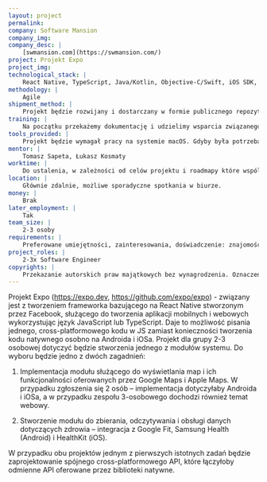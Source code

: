 ```yaml
---
layout: project
permalink:
company: Software Mansion
company_img:
company_desc: |
    [swmansion.com](https://swmansion.com/)
project: Projekt Expo
project_img:
technological_stack: |
    React Native, TypeScript, Java/Kotlin, Objective-C/Swift, iOS SDK, Android SDK, Git, GitHub
methodology: |
    Agile
shipment_method: |
    Projekt będzie rozwijany i dostarczany w formie publicznego repozytorium na GitHubie. Będziemy na bieżąco monitorować postęp (zgodność z roadmapą) oraz jakość wytwarzanego oprogramowania za pomocą code review. Roadmapa zostanie przygotowana wraz z uczestnikami na początku projektu.
training: |
    Na początku przekażemy dokumentację i udzielimy wsparcia związanego z setupem i repozytorium. Projekt będzie też na pewno wymagał sporo nauki na bieżąco.
tools_provided: |
    Projekt będzie wymagał pracy na systemie macOS. Gdyby była potrzeba udostępnienia sprzętu, nie powinno być problemu.
mentor: |
    Tomasz Sapeta, Łukasz Kosmaty
worktime: |
    Do ustalenia, w zależności od celów projektu i roadmapy które wspólnie opracujemy na początku projektu.
location: |
    Głównie zdalnie, możliwe sporadyczne spotkania w biurze.
money: |
    Brak
later_employment: |
    Tak
team_size: |
    2-3 osoby
requirements: |
    Preferowane umiejętności, zainteresowania, doświadczenie: znajomość JavaScript / TypeScript / technologii mobilnych. Zainteresowanie technologiami mobilnymi. Mile widziane pierwsze doświadczenie lub samodzielnie wykonane projekty z wykorzystaniem tych technologii. Podczas procesu rekrutacji sprawdzamy również ogólną wiedzę informatyczną.
project_roles: |
    2-3x Software Engineer
copyrights: |
    Przekazanie autorskich praw majątkowych bez wynagrodzenia. Oznaczenie autora w przypadku publikacji kodu.
---
```

Projekt Expo (https://expo.dev, https://github.com/expo/expo) - związany jest z tworzeniem frameworka bazującego na React Native stworzonym przez Facebook, służącego do tworzenia aplikacji mobilnych i webowych wykorzystując język JavaScript lub TypeScript. Daje to możliwość pisania jednego, cross-platformowego kodu w JS zamiast konieczności tworzenia kodu natywnego osobno na Androida i iOSa. Projekt dla grupy 2-3 osobowej dotyczyć będzie stworzenia jednego z modułów systemu. Do wyboru będzie jedno z dwóch zagadnień:

1. Implementacja modułu służącego do wyświetlania map i ich funkcjonalności oferowanych przez Google Maps i Apple Maps. W przypadku zgłoszenia się 2 osób – implementacja dotyczyłaby Androida i iOSa, a w przypadku zespołu 3-osobowego dochodzi również temat webowy.

2. Stworzenie modułu do zbierania, odczytywania i obsługi danych dotyczących zdrowia – integracja z Google Fit, Samsung Health (Android) i HealthKit (iOS).

W przypadku obu projektów jednym z pierwszych istotnych zadań będzie zaprojektowanie spójnego cross-platformowego API, które łączyłoby odmienne API oferowane przez biblioteki natywne.